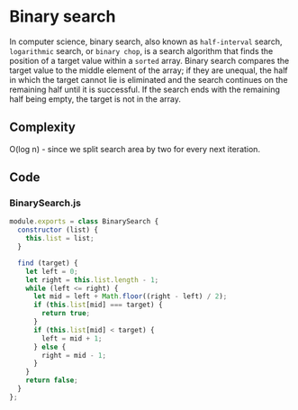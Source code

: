 # Binary search

In computer science, binary search, also known as `half-interval` search, `logarithmic` search, or `binary chop`, is a search algorithm that finds the position of a target value within a `sorted` array. Binary search compares the target value to the middle element of the array; if they are unequal, the half in which the target cannot lie is eliminated and the search continues on the remaining half until it is successful. If the search ends with the remaining half being empty, the target is not in the array.

## Complexity

O(log n) - since we split search area by two for every next iteration.

## Code

### BinarySearch.js

```js
module.exports = class BinarySearch {
  constructor (list) {
    this.list = list;
  }

  find (target) {
    let left = 0;
    let right = this.list.length - 1;
    while (left <= right) {
      let mid = left + Math.floor((right - left) / 2);
      if (this.list[mid] === target) {
        return true;
      }
      if (this.list[mid] < target) {
        left = mid + 1;
      } else {
        right = mid - 1;
      }
    }
    return false;
  }
};
```
